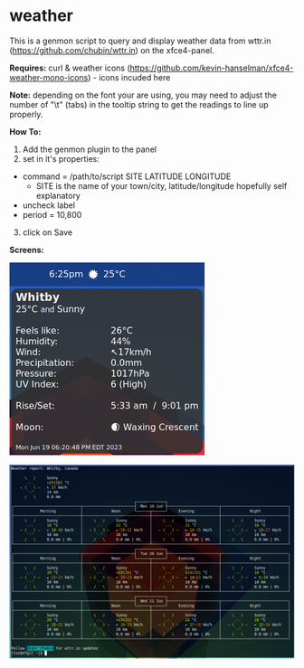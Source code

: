 # weather
This is a genmon script to query and display weather data from wttr.in (https://github.com/chubin/wttr.in) on the xfce4-panel.

<b>Requires:</b> curl & weather icons (https://github.com/kevin-hanselman/xfce4-weather-mono-icons) - icons incuded here

<b>Note:</b> depending on the font your are using, you may need to adjust the number of "\t" (tabs) in the tooltip string to get the readings to line up properly.

<b>How To:</b>

1. Add the genmon plugin to the panel
2. set in it's properties:
  - command = /path/to/script SITE LATITUDE LONGITUDE
    - SITE is the name of your town/city, latitude/longitude hopefully self explanatory
  - uncheck label
  - period = 10,800
3. click on Save

<b>Screens:</b>

![Screenshot of genmon plugin showing weather tooltip](tooltip.png)

![Screenshot of genmon plugin showing on_click output](on_click.png)
